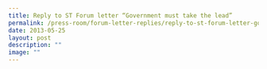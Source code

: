 ```yaml
---
title: Reply to ST Forum letter “Government must take the lead”
permalink: /press-room/forum-letter-replies/reply-to-st-forum-letter-government-must-take-the-leadpermalink/
date: 2013-05-25
layout: post
description: ""
image: ""
---
```

